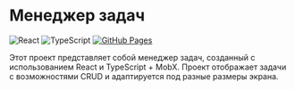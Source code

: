 # Менеджер задач

![React](https://img.shields.io/badge/React-19.1.0-blue.svg)
![TypeScript](https://img.shields.io/badge/TypeScript-5.0.2-blue.svg)
[![GitHub Pages](https://img.shields.io/badge/Live_Demo-GitHub_Pages-green.svg)](https://gaigerov.github.io/TasksManager/)

Этот проект представляет собой менеджер задач, созданный с использованием React и TypeScript + MobX. Проект отображает задачи с возможностями CRUD и адаптируется под разные размеры экрана.